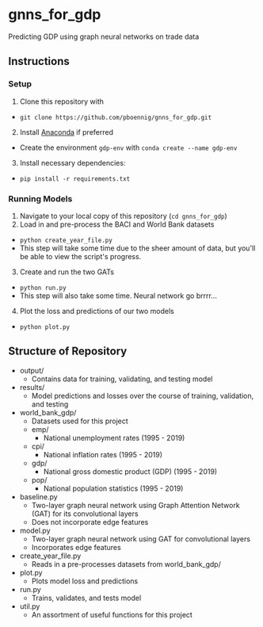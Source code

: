 # gnns_for_gdp
Predicting GDP using graph neural networks on trade data

## Instructions

### Setup
1. Clone this repository with
  - ```git clone https://github.com/pboennig/gnns_for_gdp.git```
2. Install [Anaconda](https://docs.conda.io/projects/conda/en/latest/user-guide/install/index.html) if preferred
  - Create the environment ```gdp-env``` with ```conda create --name gdp-env```
3. Install necessary dependencies:
  - ``` pip install -r requirements.txt ```

### Running Models
1. Navigate to your local copy of this repository (```cd gnns_for_gdp```)
2. Load in and pre-process the BACI and World Bank datasets
  - ```python create_year_file.py```
  - This step will take some time due to the sheer amount of data, but you'll be able to view the script's progress.
3. Create and run the two GATs
  - ```python run.py```
  - This step will also take some time. Neural network go brrrr...
4. Plot the loss and predictions of our two models
  - ```python plot.py```

## Structure of Repository
- output/
  - Contains data for training, validating, and testing model
- results/
  - Model predictions and losses over the course of training, validation, and testing
- world_bank_gdp/
  - Datasets used for this project
  - emp/
    - National unemployment rates (1995 - 2019)
  - cpi/
    - National inflation rates (1995 - 2019)
  - gdp/
    - National gross domestic product (GDP) (1995 - 2019)
  - pop/
    - National population statistics (1995 - 2019)
- baseline.py
  - Two-layer graph neural network using Graph Attention Network (GAT) for its convolutional layers
  - Does not incorporate edge features
- model.py
  - Two-layer graph neural network using GAT for convolutional layers
  - Incorporates edge features
- create_year_file.py
  - Reads in a pre-processes datasets from world_bank_gdp/
- plot.py
  - Plots model loss and predictions
- run.py
  - Trains, validates, and tests model
- util.py
  - An assortment of useful functions for this project
